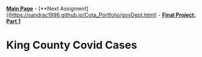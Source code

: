 [**Main Page**](https://sandrac1996.github.io/Cota_Portfolio/) - [**Next Assigment]((https://sandrac1996.github.io/Cota_Portfolio/govDept.html) - [**Final Project: Part 1**](https://sandrac1996.github.io/Cota_Portfolio/FP1.html)

# King County **Covid Cases**

<div class="flourish-embed flourish-chart" data-src="visualisation/5255807"><script src="https://public.flourish.studio/resources/embed.js"></script></div>

